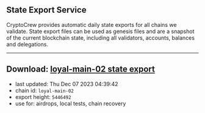 ## State Export Service
CryptoCrew provides automatic daily state exports for all chains we validate. State export files can be used as genesis files and are a snapshot of the current blockchain state, including all validators, accounts, balances and delegations.

---
**Download: [loyal-main-02 state export](https://dl.ccvalidators.com/SERVICE/loyal/loyal-main-02_export_5446492.json)**
---

- last updated: Thu Dec 07 2023 04:39:42
- chain id: `loyal-main-02`
- export height: `5446492`
- use for: airdrops, local tests, chain recovery
